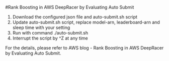 #Rank Boosting in AWS DeepRacer by Evaluating Auto Submit
1. Download the configured json file and auto-submit.sh script
2. Update auto-submit.sh script, replace model-arn, leaderboard-arn and sleep time with your setting
3. Run with command ./auto-submit.sh
4. Interrupt the script by ^Z at any time

For the details, please refer to AWS blog - Rank Boosting in AWS DeepRacer by Evaluating Auto Submit.
